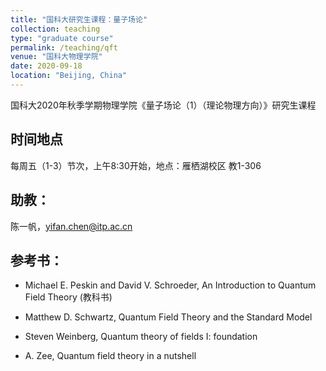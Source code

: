```yaml
---
title: "国科大研究生课程：量子场论"
collection: teaching
type: "graduate course"
permalink: /teaching/qft
venue: "国科大物理学院"
date: 2020-09-18
location: "Beijing, China"
---
```


国科大2020年秋季学期物理学院《量子场论（1）（理论物理方向）》研究生课程

## 时间地点

每周五（1-3）节次，上午8:30开始，地点：雁栖湖校区 教1-306

## 助教：

陈一帆，yifan.chen@itp.ac.cn

## 参考书：

* Michael E. Peskin and David V. Schroeder, An Introduction to Quantum Field Theory (教科书)

* Matthew D. Schwartz, Quantum Field Theory and the Standard Model

* Steven Weinberg, Quantum theory of fields I: foundation

* A. Zee, Quantum field theory in a nutshell

